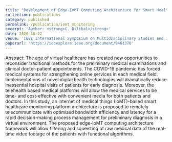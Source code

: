 ```yaml
---
title: "Development of Edge-IoMT Computing Architecture for Smart Healthcare Monitoring Platform"
collection: publications
category: published
permalink: /publication/iomt_monitoring
excerpt: 'Author: <strong>C. Dilibal</strong>'
date: 2020-10-22
venue: 'IEEE International Symposium on Multidisciplinary Studies and Innovative Technologies (ISMSIT)'
paperurl: 'https://ieeexplore.ieee.org/document/9461370'
---
```


Abstract: The age of virtual healthcare has created new opportunities to reconsider traditional methods for the preliminary medical examinations and clinical doctor-patient appointments. The COVID-19 pandemic has forced medical systems for strengthening online services in each medical field. Implementations of novel digital health technologies will dramatically reduce inessential hospital visits of patients for early diagnosis. Moreover, the telehealth based medical platforms will allow the medical services to be time- and cost-effective with convenient media for both patients and doctors. In this study, an internet of medical things (IoMT)-based smart healthcare monitoring platform architecture is proposed to remotely telecommunicate with optimized bandwidth efficiency and latency for a rapid decision-making process management for preliminary diagnosis in a virtual environment. The proposed edge-IoMT computing architecture framework will allow filtering and squeezing of raw medical data of the real-time video footage of the patients with functional algorithms.
